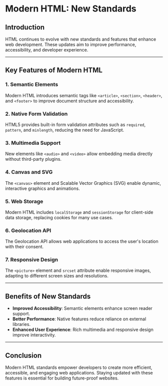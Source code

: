 # Modern HTML: New Standards

## Introduction

HTML continues to evolve with new standards and features that enhance web development. These updates aim to improve performance, accessibility, and developer experience.

---

## Key Features of Modern HTML

### 1. Semantic Elements

Modern HTML introduces semantic tags like `<article>`, `<section>`, `<header>`, and `<footer>` to improve document structure and accessibility.

### 2. Native Form Validation

HTML5 provides built-in form validation attributes such as `required`, `pattern`, and `minlength`, reducing the need for JavaScript.

### 3. Multimedia Support

New elements like `<audio>` and `<video>` allow embedding media directly without third-party plugins.

### 4. Canvas and SVG

The `<canvas>` element and Scalable Vector Graphics (SVG) enable dynamic, interactive graphics and animations.

### 5. Web Storage

Modern HTML includes `localStorage` and `sessionStorage` for client-side data storage, replacing cookies for many use cases.

### 6. Geolocation API

The Geolocation API allows web applications to access the user's location with their consent.

### 7. Responsive Design

The `<picture>` element and `srcset` attribute enable responsive images, adapting to different screen sizes and resolutions.

---

## Benefits of New Standards

- **Improved Accessibility**: Semantic elements enhance screen reader support.
- **Better Performance**: Native features reduce reliance on external libraries.
- **Enhanced User Experience**: Rich multimedia and responsive design improve interactivity.

---

## Conclusion

Modern HTML standards empower developers to create more efficient, accessible, and engaging web applications. Staying updated with these features is essential for building future-proof websites.
